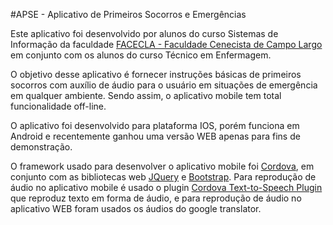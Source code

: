 #APSE - Aplicativo de Primeiros Socorros e Emergências

Este aplicativo foi desenvolvido por alunos do curso Sistemas de Informação da faculdade [FACECLA - Faculdade Cenecista de Campo Largo](http://www.faculdadecampolargo.cnec.br) em conjunto com os alunos do curso Técnico em Enfermagem.

O objetivo desse aplicativo é fornecer instruções básicas de primeiros socorros com auxílio de áudio para o usuário em situações de emergência em qualquer ambiente. Sendo assim, o aplicativo mobile tem total funcionalidade off-line.

O aplicativo foi desenvolvido para plataforma IOS, porém funciona em Android e recentemente ganhou uma versão WEB apenas para fins de demonstração.

O framework usado para desenvolver o aplicativo mobile foi [Cordova](https://cordova.apache.org/), em conjunto com as bibliotecas web [JQuery](https://jquery.com/) e [Bootstrap](http://getbootstrap.com/). Para reprodução de áudio no aplicativo mobile é usado o plugin [Cordova Text-to-Speech Plugin](https://github.com/vilic/cordova-plugin-tts) que reproduz texto em forma de áudio, e para reprodução de áudio no aplicativo WEB foram usados os áudios do google translator. 
